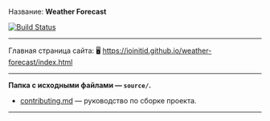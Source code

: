 Название: **Weather Forecast**

[![Build Status](https://travis-ci.com/IOINITID/weather-forecast.svg?branch=master)](https://travis-ci.com/IOINITID/weather-forecast)

------------

Главная страница сайта: 🖥️ https://ioinitid.github.io/weather-forecast/index.html

------------

**Папка с исходными файлами — `source/`.**

- [contributing.md](contributing.md) — руководство по сборке проекта.

------------
